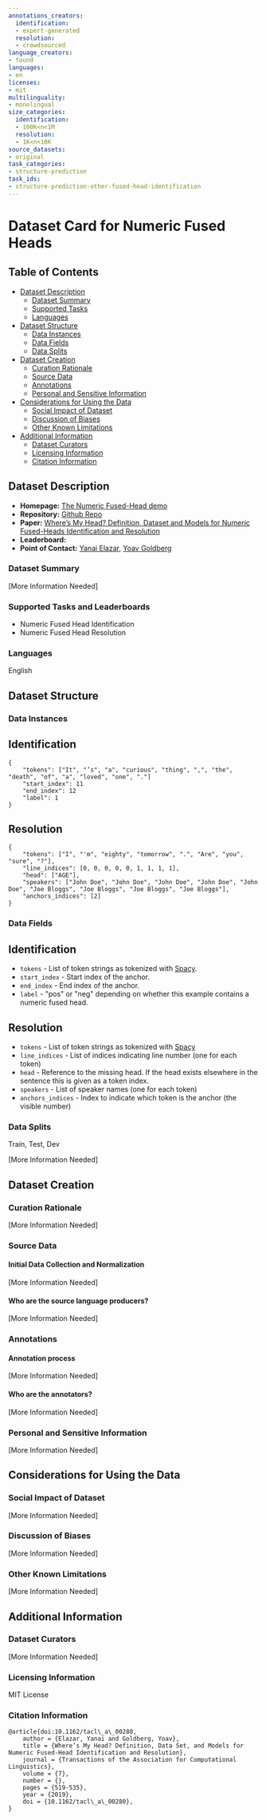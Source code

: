 ```yaml
---
annotations_creators:
  identification:
  - expert-generated
  resolution:
  - crowdsourced
language_creators:
- found
languages:
- en
licenses:
- mit
multilinguality:
- monolingual
size_categories:
  identification:
  - 100K<n<1M
  resolution:
  - 1K<n<10K
source_datasets:
- original
task_categories:
- structure-prediction
task_ids:
- structure-prediction-other-fused-head-identification
---
```


# Dataset Card for Numeric Fused Heads

## Table of Contents
- [Dataset Description](#dataset-description)
  - [Dataset Summary](#dataset-summary)
  - [Supported Tasks](#supported-tasks-and-leaderboards)
  - [Languages](#languages)
- [Dataset Structure](#dataset-structure)
  - [Data Instances](#data-instances)
  - [Data Fields](#data-instances)
  - [Data Splits](#data-instances)
- [Dataset Creation](#dataset-creation)
  - [Curation Rationale](#curation-rationale)
  - [Source Data](#source-data)
  - [Annotations](#annotations)
  - [Personal and Sensitive Information](#personal-and-sensitive-information)
- [Considerations for Using the Data](#considerations-for-using-the-data)
  - [Social Impact of Dataset](#social-impact-of-dataset)
  - [Discussion of Biases](#discussion-of-biases)
  - [Other Known Limitations](#other-known-limitations)
- [Additional Information](#additional-information)
  - [Dataset Curators](#dataset-curators)
  - [Licensing Information](#licensing-information)
  - [Citation Information](#citation-information)

## Dataset Description

- **Homepage:** [The Numeric Fused-Head demo](https://nlp.biu.ac.il/~lazary/fh/)
- **Repository:** [Github Repo](https://github.com/yanaiela/num_fh)
- **Paper:** [Where’s My Head? Definition, Dataset and Models for Numeric Fused-Heads Identification and Resolution](https://www.mitpressjournals.org/doi/full/10.1162/tacl_a_00280)
- **Leaderboard:**
- **Point of Contact:** [Yanai Elazar](https://yanaiela.github.io), [Yoav Goldberg](https://www.cs.bgu.ac.il/~yoavg/uni/)

### Dataset Summary

[More Information Needed]

### Supported Tasks and Leaderboards

- Numeric Fused Head Identification
- Numeric Fused Head Resolution

### Languages

English

## Dataset Structure

### Data Instances

## Identification

```
{
    "tokens": ["It", "’s", "a", "curious", "thing", ",", "the", "death", "of", "a", "loved", "one", "."]
    "start_index": 11
    "end_index": 12
    "label": 1
}
```

## Resolution

```
{
    "tokens": ["I", "'m", "eighty", "tomorrow", ".", "Are", "you", "sure", "?"],
    "line_indices": [0, 0, 0, 0, 0, 1, 1, 1, 1],
    "head": ["AGE"],
    "speakers": ["John Doe", "John Doe", "John Doe", "John Doe", "John Doe", "Joe Bloggs", "Joe Bloggs", "Joe Bloggs", "Joe Bloggs"],
    "anchors_indices": [2]
}
```

### Data Fields

## Identification

- `tokens` - List of token strings as tokenized with [Spacy](spacy.io).
- `start_index` - Start index of the anchor.
- `end_index` - End index of the anchor.
- `label` - "pos" or "neg" depending on whether this example contains a numeric fused head.

## Resolution

- `tokens` - List of token strings as tokenized with [Spacy](spacy.io)
- `line_indices` - List of indices indicating line number (one for each token)
- `head` -  Reference to the missing head. If the head exists elsewhere in the sentence this is given as a token index.
- `speakers` - List of speaker names (one for each token)
- `anchors_indices` - Index to indicate which token is the anchor (the visible number)

### Data Splits

Train, Test, Dev

[More Information Needed]

## Dataset Creation

### Curation Rationale

[More Information Needed]

### Source Data

#### Initial Data Collection and Normalization

[More Information Needed]

#### Who are the source language producers?

[More Information Needed]

### Annotations

#### Annotation process

[More Information Needed]

#### Who are the annotators?

[More Information Needed]

### Personal and Sensitive Information

[More Information Needed]

## Considerations for Using the Data

### Social Impact of Dataset

[More Information Needed]

### Discussion of Biases

[More Information Needed]

### Other Known Limitations

[More Information Needed]

## Additional Information

### Dataset Curators

[More Information Needed]

### Licensing Information

MIT License

### Citation Information
```
@article{doi:10.1162/tacl\_a\_00280,
    author = {Elazar, Yanai and Goldberg, Yoav},
    title = {Where’s My Head? Definition, Data Set, and Models for Numeric Fused-Head Identification and Resolution},
    journal = {Transactions of the Association for Computational Linguistics},
    volume = {7},
    number = {},
    pages = {519-535},
    year = {2019},
    doi = {10.1162/tacl\_a\_00280},
}
```
